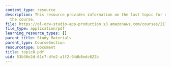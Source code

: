 ```yaml
---
content_type: resource
description: This resource provides information on the last topic for discussion for
  the course.
file: https://ol-ocw-studio-app-production.s3.amazonaws.com/courses/21l-004-major-poets-fall-2001/53b36e2d61c7dfe2a1f294db8edc622b_topic8.pdf
file_type: application/pdf
learning_resource_types: []
parent_title: Study Materials
parent_type: CourseSection
resourcetype: Document
title: topic8.pdf
uid: 53b36e2d-61c7-dfe2-a1f2-94db8edc622b
---
```

